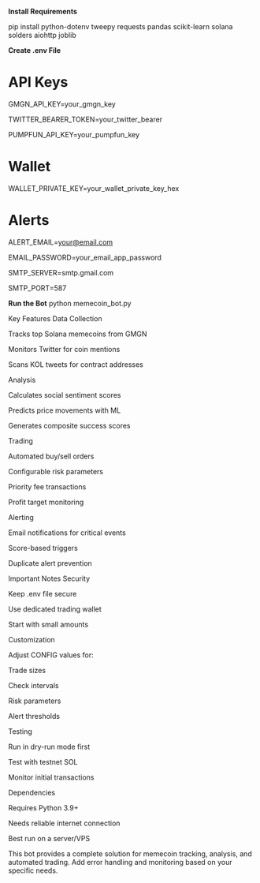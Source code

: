 **Install Requirements**

pip install python-dotenv tweepy requests pandas scikit-learn solana solders aiohttp joblib 

**Create .env File**
# API Keys
GMGN_API_KEY=your_gmgn_key

TWITTER_BEARER_TOKEN=your_twitter_bearer

PUMPFUN_API_KEY=your_pumpfun_key

# Wallet
WALLET_PRIVATE_KEY=your_wallet_private_key_hex

# Alerts
ALERT_EMAIL=your@email.com

EMAIL_PASSWORD=your_email_app_password

SMTP_SERVER=smtp.gmail.com

SMTP_PORT=587

**Run the Bot**
python memecoin_bot.py

Key Features
Data Collection

Tracks top Solana memecoins from GMGN

Monitors Twitter for coin mentions

Scans KOL tweets for contract addresses

Analysis

Calculates social sentiment scores

Predicts price movements with ML

Generates composite success scores

Trading

Automated buy/sell orders

Configurable risk parameters

Priority fee transactions

Profit target monitoring

Alerting

Email notifications for critical events

Score-based triggers

Duplicate alert prevention

Important Notes
Security

Keep .env file secure

Use dedicated trading wallet

Start with small amounts

Customization

Adjust CONFIG values for:

Trade sizes

Check intervals

Risk parameters

Alert thresholds

Testing

Run in dry-run mode first

Test with testnet SOL

Monitor initial transactions

Dependencies

Requires Python 3.9+

Needs reliable internet connection

Best run on a server/VPS

This bot provides a complete solution for memecoin tracking, analysis, and automated trading. Add error handling and monitoring based on your specific needs.
